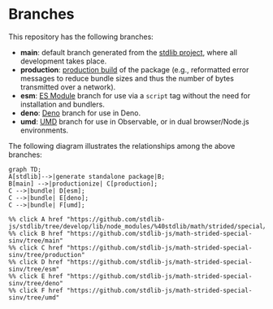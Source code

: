 <!--

@license Apache-2.0

Copyright (c) 2022 The Stdlib Authors.

Licensed under the Apache License, Version 2.0 (the "License");
you may not use this file except in compliance with the License.
You may obtain a copy of the License at

    http://www.apache.org/licenses/LICENSE-2.0

Unless required by applicable law or agreed to in writing, software
distributed under the License is distributed on an "AS IS" BASIS,
WITHOUT WARRANTIES OR CONDITIONS OF ANY KIND, either express or implied.
See the License for the specific language governing permissions and
limitations under the License.

-->

# Branches

This repository has the following branches:

-   **main**: default branch generated from the [stdlib project][stdlib-url], where all development takes place.
-   **production**: [production build][production-url] of the package (e.g., reformatted error messages to reduce bundle sizes and thus the number of bytes transmitted over a network).
-   **esm**: [ES Module][esm-url] branch for use via a `script` tag without the need for installation and bundlers.
-   **deno**: [Deno][deno-url] branch for use in Deno.
-   **umd**: [UMD][umd-url] branch for use in Observable, or in dual browser/Node.js environments.

The following diagram illustrates the relationships among the above branches:

```mermaid
graph TD;
A[stdlib]-->|generate standalone package|B;
B[main] -->|productionize| C[production];
C -->|bundle| D[esm];
C -->|bundle| E[deno];
C -->|bundle| F[umd];

%% click A href "https://github.com/stdlib-js/stdlib/tree/develop/lib/node_modules/%40stdlib/math/strided/special/sinv"
%% click B href "https://github.com/stdlib-js/math-strided-special-sinv/tree/main"
%% click C href "https://github.com/stdlib-js/math-strided-special-sinv/tree/production"
%% click D href "https://github.com/stdlib-js/math-strided-special-sinv/tree/esm"
%% click E href "https://github.com/stdlib-js/math-strided-special-sinv/tree/deno"
%% click F href "https://github.com/stdlib-js/math-strided-special-sinv/tree/umd"
```

[stdlib-url]: https://github.com/stdlib-js/stdlib/tree/develop/lib/node_modules/%40stdlib/math/strided/special/sinv
[production-url]: https://github.com/stdlib-js/math-strided-special-sinv/tree/production
[deno-url]: https://github.com/stdlib-js/math-strided-special-sinv/tree/deno
[umd-url]: https://github.com/stdlib-js/math-strided-special-sinv/tree/umd
[esm-url]: https://github.com/stdlib-js/math-strided-special-sinv/tree/esm